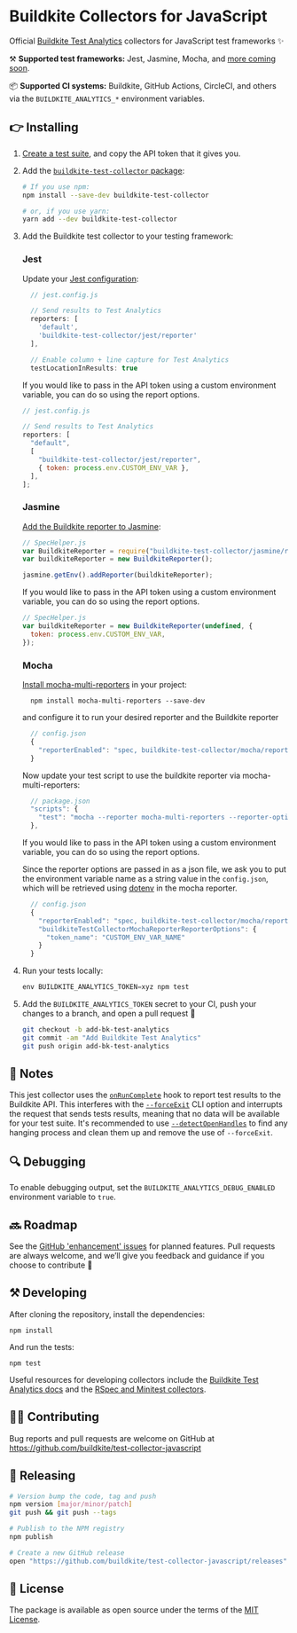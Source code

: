 # Buildkite Collectors for JavaScript

Official [Buildkite Test Analytics](https://buildkite.com/test-analytics) collectors for JavaScript test frameworks ✨

⚒ **Supported test frameworks:** Jest, Jasmine, Mocha, and [more coming soon](https://github.com/buildkite/test-collector-javascript/issues?q=is%3Aissue+is%3Aopen+label%3A%22test+frameworks%22).

📦 **Supported CI systems:** Buildkite, GitHub Actions, CircleCI, and others via the `BUILDKITE_ANALYTICS_*` environment variables.

## 👉 Installing

1. [Create a test suite](https://buildkite.com/docs/test-analytics), and copy the API token that it gives you.

2. Add the [`buildkite-test-collector` package](https://www.npmjs.com/package/buildkite-test-collector):

   ```bash
   # If you use npm:
   npm install --save-dev buildkite-test-collector

   # or, if you use yarn:
   yarn add --dev buildkite-test-collector
   ```

3. Add the Buildkite test collector to your testing framework:

   ### Jest

   Update your [Jest configuration](https://jestjs.io/docs/configuration):<br>

   ```js
     // jest.config.js

     // Send results to Test Analytics
     reporters: [
       'default',
       'buildkite-test-collector/jest/reporter'
     ],

     // Enable column + line capture for Test Analytics
     testLocationInResults: true
   ```

   If you would like to pass in the API token using a custom environment variable, you can do so using the report options.

   ```js
   // jest.config.js

   // Send results to Test Analytics
   reporters: [
     "default",
     [
       "buildkite-test-collector/jest/reporter",
       { token: process.env.CUSTOM_ENV_VAR },
     ],
   ];
   ```

   ### Jasmine

   [Add the Buildkite reporter to Jasmine](https://jasmine.github.io/setup/nodejs.html#reporters):<br>

   ```js
   // SpecHelper.js
   var BuildkiteReporter = require("buildkite-test-collector/jasmine/reporter");
   var buildkiteReporter = new BuildkiteReporter();

   jasmine.getEnv().addReporter(buildkiteReporter);
   ```

   If you would like to pass in the API token using a custom environment variable, you can do so using the report options.

   ```js
   // SpecHelper.js
   var buildkiteReporter = new BuildkiteReporter(undefined, {
     token: process.env.CUSTOM_ENV_VAR,
   });
   ```

   ### Mocha

   [Install mocha-multi-reporters](https://github.com/stanleyhlng/mocha-multi-reporters) in your project:<br>

   ```
     npm install mocha-multi-reporters --save-dev
   ```

   and configure it to run your desired reporter and the Buildkite reporter

   ```js
     // config.json
     {
       "reporterEnabled": "spec, buildkite-test-collector/mocha/reporter"
     }
   ```

   Now update your test script to use the buildkite reporter via mocha-multi-reporters:

   ```js
     // package.json
     "scripts": {
       "test": "mocha --reporter mocha-multi-reporters --reporter-options configFile=config.json"
     },
   ```

   If you would like to pass in the API token using a custom environment variable, you can do so using the report options.

   Since the reporter options are passed in as a json file, we ask you to put the environment variable name as a string value in the `config.json`, which will be retrieved using [dotenv](https://github.com/motdotla/dotenv) in the mocha reporter.

   ```js
     // config.json
     {
       "reporterEnabled": "spec, buildkite-test-collector/mocha/reporter",
       "buildkiteTestCollectorMochaReporterReporterOptions": {
         "token_name": "CUSTOM_ENV_VAR_NAME"
       }
     }
   ```

4. Run your tests locally:<br>

   ```js
   env BUILDKITE_ANALYTICS_TOKEN=xyz npm test
   ```

5. Add the `BUILDKITE_ANALYTICS_TOKEN` secret to your CI, push your changes to a branch, and open a pull request 🎉

   ```bash
   git checkout -b add-bk-test-analytics
   git commit -am "Add Buildkite Test Analytics"
   git push origin add-bk-test-analytics
   ```

## 📓 Notes

This jest collector uses the [`onRunComplete`](https://jestjs.io/docs/configuration#custom-reporters) hook to report test results to the Buildkite API. This interferes with the [`--forceExit`](https://jestjs.io/docs/cli#--forceexit) CLI option and interrupts the request that sends tests results, meaning that no data will be available for your test suite. It's recommended to use [`--detectOpenHandles`](https://jestjs.io/docs/cli#--detectopenhandles) to find any hanging process and clean them up and remove the use of `--forceExit`.

## 🔍 Debugging

To enable debugging output, set the `BUILDKITE_ANALYTICS_DEBUG_ENABLED` environment variable to `true`.

## 🔜 Roadmap

See the [GitHub 'enhancement' issues](https://github.com/buildkite/test-collector-javascript/issues?q=is%3Aissue+is%3Aopen+label%3Aenhancement) for planned features. Pull requests are always welcome, and we’ll give you feedback and guidance if you choose to contribute 💚

## ⚒ Developing

After cloning the repository, install the dependencies:

```
npm install
```

And run the tests:

```
npm test
```

Useful resources for developing collectors include the [Buildkite Test Analytics docs](https://buildkite.com/docs/test-analytics) and the [RSpec and Minitest collectors](https://github.com/buildkite/rspec-buildkite-analytics).

## 👩‍💻 Contributing

Bug reports and pull requests are welcome on GitHub at https://github.com/buildkite/test-collector-javascript

## 🚀 Releasing

```sh
# Version bump the code, tag and push
npm version [major/minor/patch]
git push && git push --tags

# Publish to the NPM registry
npm publish

# Create a new GitHub release
open "https://github.com/buildkite/test-collector-javascript/releases"
```

## 📜 License

The package is available as open source under the terms of the [MIT License](https://opensource.org/licenses/MIT).
